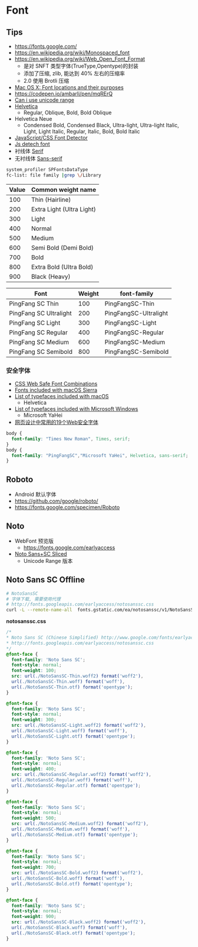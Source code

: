 # Font

## Tips
* https://fonts.google.com/
* https://en.wikipedia.org/wiki/Monospaced_font
* https://en.wikipedia.org/wiki/Web_Open_Font_Format
  * 是对 SNFT 类型字体(TrueType,Opentype)的封装
  * 添加了压缩, zlib, 能达到 40% 左右的压缩率
  * 2.0 使用 Brotli 压缩
* [Mac OS X: Font locations and their purposes](https://support.apple.com/en-us/HT201722)
* https://codepen.io/ambarli/pen/mqRErQ
* [Can i use unicode range](https://caniuse.com/#search=unicode%20range)
* [Helvetica](https://en.wikipedia.org/wiki/Helvetica)
  * Regular, Oblique, Bold, Bold Oblique
* Helvetica Neue
	* Condensed Bold, Condensed Black, Ultra-light, Ultra-light Italic, Light, Light Italic, Regular, Italic, Bold, Bold Italic
* [JavaScript/CSS Font Detector](http://www.lalit.org/lab/javascript-css-font-detect/)
* [Js detech font](https://stackoverflow.com/a/3368855/1870054)
* 衬线体 [Serif](https://en.wikipedia.org/wiki/Serif)
* 无衬线体 [Sans-serif](https://en.wikipedia.org/wiki/Sans-serif)

```bash
system_profiler SPFontsDataType
fc-list: file family |grep \/Library
```


Value	| Common weight name
------|-------------------
100	  | Thin (Hairline)
200	  | Extra Light (Ultra Light)
300	  | Light
400	  | Normal
500	  | Medium
600	  | Semi Bold (Demi Bold)
700	  | Bold
800	  | Extra Bold (Ultra Bold)
900	  | Black (Heavy)

Font                    | Weight| font-family
------------------------|-------|------------
PingFang SC Thin        | 100   | PingFangSC-Thin
PingFang SC Ultralight  | 200   | PingFangSC-Ultralight
PingFang SC Light       | 300   | PingFangSC-Light
PingFang SC Regular     | 400   | PingFangSC-Regular
PingFang SC Medium      | 600   | PingFangSC-Medium
PingFang SC Semibold    | 800   | PingFangSC-Semibold


### 安全字体
* [CSS Web Safe Font Combinations](https://www.w3schools.com/cssref/css_websafe_fonts.asp)
* [Fonts included with macOS Sierra](https://support.apple.com/en-us/HT206872)
* [List of typefaces included with macOS](https://en.wikipedia.org/wiki/List_of_typefaces_included_with_macOS)
  * Helvetica
* [List of typefaces included with Microsoft Windows](https://en.wikipedia.org/wiki/List_of_typefaces_included_with_Microsoft_Windows)
  * Microsoft YaHei
* [网页设计中常用的19个Web安全字体](https://blog.csdn.net/joyous/article/details/51498105)

```css
body {
  font-family: "Times New Roman", Times, serif;
}
body {
  font-family: "PingFangSC","Microsoft YaHei", Helvetica, sans-serif;
}
```

## Roboto
* Android 默认字体
* https://github.com/google/roboto/
* https://fonts.google.com/specimen/Roboto


## Noto
* WebFont 预览版
  * https://fonts.google.com/earlyaccess
* [Noto Sans+SC Sliced](https://fonts.google.com/earlyaccess#Noto+Sans+SC+Sliced)
  * Unicode Range 版本

## Noto Sans SC Offline
```bash
# NotoSansSC
# 字体下载, 需要使用代理
# http://fonts.googleapis.com/earlyaccess/notosanssc.css
curl -L --remote-name-all  fonts.gstatic.com/ea/notosanssc/v1/NotoSansSC-{Thin,Light,Regular,Medium,Bold,Black}.{woff2,woff,otf}
```

__notosanssc.css__

```css
/*
* Noto Sans SC (Chinese Simplified) http://www.google.com/fonts/earlyaccess
* http://fonts.googleapis.com/earlyaccess/notosanssc.css
*/
@font-face {
  font-family: 'Noto Sans SC';
  font-style: normal;
  font-weight: 100;
  src: url(./NotoSansSC-Thin.woff2) format('woff2'),
  url(./NotoSansSC-Thin.woff) format('woff'),
  url(./NotoSansSC-Thin.otf) format('opentype');
}

@font-face {
  font-family: 'Noto Sans SC';
  font-style: normal;
  font-weight: 300;
  src: url(./NotoSansSC-Light.woff2) format('woff2'),
  url(./NotoSansSC-Light.woff) format('woff'),
  url(./NotoSansSC-Light.otf) format('opentype');
}

@font-face {
  font-family: 'Noto Sans SC';
  font-style: normal;
  font-weight: 400;
  src: url(./NotoSansSC-Regular.woff2) format('woff2'),
  url(./NotoSansSC-Regular.woff) format('woff'),
  url(./NotoSansSC-Regular.otf) format('opentype');
}

@font-face {
  font-family: 'Noto Sans SC';
  font-style: normal;
  font-weight: 500;
  src: url(./NotoSansSC-Medium.woff2) format('woff2'),
  url(./NotoSansSC-Medium.woff) format('woff'),
  url(./NotoSansSC-Medium.otf) format('opentype');
}

@font-face {
  font-family: 'Noto Sans SC';
  font-style: normal;
  font-weight: 700;
  src: url(./NotoSansSC-Bold.woff2) format('woff2'),
  url(./NotoSansSC-Bold.woff) format('woff'),
  url(./NotoSansSC-Bold.otf) format('opentype');
}

@font-face {
  font-family: 'Noto Sans SC';
  font-style: normal;
  font-weight: 900;
  src: url(./NotoSansSC-Black.woff2) format('woff2'),
  url(./NotoSansSC-Black.woff) format('woff'),
  url(./NotoSansSC-Black.otf) format('opentype');
}
```
